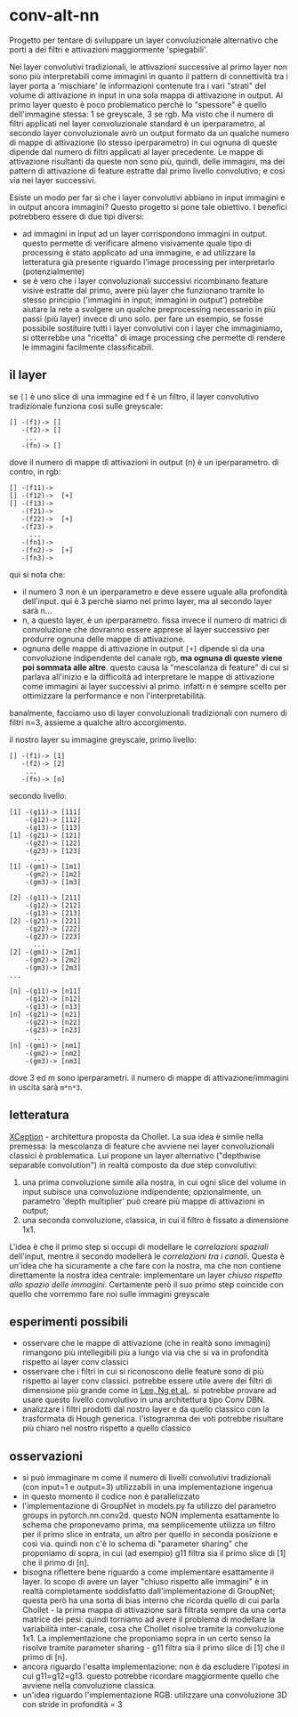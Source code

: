 # conv-alt-nn

Progetto per tentare di sviluppare un layer convoluzionale alternativo che porti a dei filtri e attivazioni
maggiormente 'spiegabili'.

Nei layer convolutivi tradizionali, le attivazioni successive al primo layer non sono più interpretabili
come immagini in quanto il pattern di connettività tra i layer porta a 'mischiare' le informazioni contenute
tra i vari "strati" del volume di attivazione in input in una sola mappa di attivazione in output. 
Al primo layer questo è poco problematico perchè lo  "spessore" è quello dell'immagine stessa: 1 se greyscale,
3 se rgb. Ma visto che il numero di filtri applicati nel layer convoluzionale standard è un iperparametro, 
al secondo layer convoluzionale avrò un output formato da un qualche numero di mappe di attivazione (lo stesso
iperparametro) in cui ognuna di queste dipende dal numero di filtri applicati al layer precedente. Le mappe
di attivazione risultanti da queste non sono più, quindi, delle immagini, ma dei pattern di attivazione di feature
estratte dal primo livello convolutivo; e così via nei layer successivi.

Esiste un modo per far sì che i layer convolutivi abbiano in input immagini e in output ancora immagini?
Questo progetto si pone tale obiettivo. I benefici potrebbero essere di due tipi diversi:

* ad immagini in input ad un layer corrispondono immagini in output. questo permette di verificare almeno visivamente
quale tipo di processing è stato applicato ad una immagine, e ad utilizzare la letteratura già presente riguardo l'image
processing per interpretarlo (potenzialmente)
* se è vero che i layer convoluzionali successivi ricombinano feature visive estratte dal primo, avere più layer che
funzionano tramite lo stesso principio ('immagini in input; immagini in output') potrebbe aiutare la rete a svolgere 
un qualche preprocessing necessario  in più passi (più layer) invece di uno solo. per fare un esempio, se fosse possibile 
sostituire tutti i layer convolutivi con i layer che immaginiamo, si otterrebbe una "ricetta" di image processing che permette
di rendere le immagini facilmente classificabili.

## il layer

se ```[]``` è uno slice di una immagine ed f è un filtro, il layer convolutivo tradizionale funziona così sulle greyscale:

```
[] -(f1)-> []
   -(f2)-> []
    ...   
   -(fn)-> []
```

dove il numero di mappe di attivazioni in output (n) è un iperparametro. di contro, in rgb:

```
[] -(f11)-> 
[] -(f12)->  [+]
[] -(f13)-> 
   -(f21)->
   -(f22)->  [+]
   -(f23)->
     ...
   -(fn1)->
   -(fn2)->  [+]
   -(fn3)->
```

qui si nota che:
* il numero 3 non è un iperparametro e deve essere uguale alla profondità dell'input. qui è 3 perchè siamo nel primo layer, ma al secondo layer
sarà n...
* n, a questo layer, è un iperparametro. fissa invece il numero di matrici di convoluzione che dovranno essere apprese al layer successivo per 
produrre ognuna delle mappe di attivazione.
* ognuna delle mappe di attivazione in output ```[+]``` dipende sì da una convoluzione indipendente del canale rgb, **ma ognuna di queste viene 
poi sommata alle altre**. questo causa la "mescolanza di feature" di cui si parlava all'inizio e la difficoltà ad interpretare le mappe
di attivazione come immagini ai layer successivi al primo. infatti n è sempre scelto per ottimizzare la performance e non l'interpretabilità.

banalmente, facciamo uso di layer convoluzionali tradizionali con numero di filtri n=3, assieme a qualche altro accorgimento.

il nostro layer su immagine greyscale, primo livello:

```
[] -(f1)-> [1]
   -(f2)-> [2]
    ...
   -(fn)-> [n]
```

secondo livello:

```
[1] -(g11)-> [111]
    -(g12)-> [112]
    -(g13)-> [113]
[1] -(g21)-> [121]
    -(g22)-> [122]
    -(g23)-> [123]
      ...
[1] -(gm1)-> [1m1]
    -(gm2)-> [1m2]
    -(gm3)-> [1m3]

[2] -(g11)-> [211]
    -(g12)-> [212]
    -(g13)-> [213]
[2] -(g21)-> [221]
    -(g22)-> [222]
    -(g23)-> [223]
      ...
[2] -(gm1)-> [2m1]
    -(gm2)-> [2m2]
    -(gm3)-> [2m3]
...

[n] -(g11)-> [n11]
    -(g12)-> [n12]
    -(g13)-> [n13]
[n] -(g21)-> [n21]
    -(g22)-> [n22]
    -(g23)-> [n23]
      ...
[n] -(gm1)-> [nm1]
    -(gm2)-> [nm2]
    -(gm3)-> [nm3]
```

dove 3 ed m sono iperparametri. il numero di mappe di attivazione/immagini in uscita sarà ```m*n*3```.

## letteratura
[XCeption](https://arxiv.org/pdf/1610.02357.pdf) - architettura proposta da Chollet. La sua idea è simile nella premessa: la mescolanza di feature
che avviene nei layer convoluzionali classici è problematica. Lui propone un layer alternativo ("depthwise separable convolution") in realtà
composto da due step convolutivi:
1. una prima convoluzione simile alla nostra, in cui ogni slice del volume in input subisce una convoluzione indipendente; opzionalmente,
un parametro 'depth multiplier' può creare più mappe di attivazioni in output;
2. una seconda convoluzione, classica, in cui il filtro è fissato a dimensione 1x1.

L'idea è che il primo step si occupi di modellare le *correlazioni spaziali* dell'input, mentre il secondo modellerà le *correlazioni tra i canali*.
Questa è un'idea che ha sicuramente a che fare con la nostra, ma che non contiene direttamente la nostra idea centrale: implementare un layer *chiuso
rispetto allo spazio delle immagini*. Certamente però il suo primo step coincide con quello che vorremmo fare noi sulle immagini greyscale

## esperimenti possibili
* osservare che le mappe di attivazione (che in realtà sono immagini) rimangono più intellegibili più a lungo via via che si va in profondità rispetto
ai layer conv classici
* osservare che i filtri in cui si riconoscono delle feature sono di più rispetto ai layer conv classici. potrebbe essere utile avere dei filtri di
dimensione più grande come in [Lee, Ng et al.](https://www.cs.princeton.edu/~rajeshr/papers/icml09-ConvolutionalDeepBeliefNetworks.pdf). si potrebbe
provare ad usare questo livello convolutivo in una architettura tipo Conv DBN.
* analizzare i filtri prodotti dal nostro layer e da quello classico con la trasformata di Hough generica. l'istogramma dei voti potrebbe risultare
più chiaro nel nostro rispetto a quello classico

## osservazioni
* si può immaginare m come il numero di livelli convolutivi tradizionali (con input=1 e output=3) utilizzabili in una implementazione ingenua
* in questo momento il codice non è parallelizzato
* l'implementazione di GroupNet in models.py fa utilizzo del parametro groups in pytorch.nn.conv2d. questo NON implementa esattamente lo schema che 
proponevamo prima, ma semplicemente utilizza un filtro per il primo slice in entrata, un altro per quello in seconda posizione e così via. quindi non c'è
lo schema di "parameter sharing" che proponiamo di sopra, in cui (ad esempio) g11 filtra sia il primo slice di [1] che il primo di [n].
* bisogna riflettere bene riguardo a come implementare esattamente il layer. lo scopo di avere un layer "chiuso rispetto alle immagini" è in realtà
completamente soddisfatto dall'implementazione di GroupNet; questa però ha una sorta di bias interno che ricorda quello di cui parla Chollet - 
la prima mappa di attivazione sarà filtrata sempre da una certa matrice dei pesi: quindi torniamo ad avere il problema di modellare la variabilità
inter-canale, cosa che Chollet risolve tramite la convoluzione 1x1. La implementazione che proponiamo sopra in un certo senso la risolve
tramite parameter sharing - g11 filtra sia il primo slice di [1] che il primo di [n].
* ancora riguardo l'esatta implementazione: non è da escludere l'ipotesi in cui g11=g12=g13. questo potrebbe ricordare maggiormente quello che 
avviene nella convoluzione classica. 
* un'idea riguardo l'implementazione RGB: utilizzare una convoluzione 3D con stride in profondità = 3

